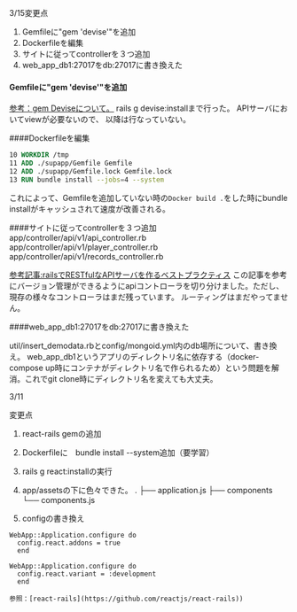 
3/15変更点

1. Gemfileに"gem 'devise'"を追加
2. Dockerfileを編集
3. サイトに従ってcontrollerを３つ追加
4. web_app_db1:27017をdb:27017に書き換えた


#### Gemfileに"gem 'devise'"を追加
[参考：gem Deviseについて。](https://launchschool.com/blog/how-to-use-devise-in-rails-for-authentication)
rails g devise:installまで行った。
APIサーバにおいてviewが必要ないので、
以降は行なっていない。

####Dockerfileを編集

```Dockerfile
10 WORKDIR /tmp
11 ADD ./supapp/Gemfile Gemfile
12 ADD ./supapp/Gemfile.lock Gemfile.lock
13 RUN bundle install --jobs=4 --system
```

これによって、Gemfileを追加していない時の`Docker build .`をした時にbundle installがキャッシュされて速度が改善される。

####サイトに従ってcontrollerを３つ追加
app/controller/api/v1/api_controller.rb
app/controller/api/v1/player_controller.rb
app/controller/api/v1/records_controller.rb

[参考記事:railsでRESTfulなAPIサーバを作るベストプラクティス](https://www.airpair.com/ruby-on-rails/posts/building-a-restful-api-in-a-rails-application)
この記事を参考にバージョン管理ができるようにapiコントローラを切り分けました。ただし、現存の様々なコントローラはまだ残っています。
ルーティングはまだやってません。

####web_app_db1:27017をdb:27017に書き換えた

util/insert_demodata.rbとconfig/mongoid.yml内のdb場所について、書き換え。
web_app_db1というアプリのディレクトリ名に依存する（docker-compose up時にコンテナがディレクトリ名で作られるため）という問題を解消。これでgit clone時にディレクトリ名を変えても大丈夫。


3/11

変更点
1. react-rails gemの追加
2. Dockerfileに　bundle install --system追加（要学習）
3. rails g react:installの実行
4. app/assetsの下に色々できた。
.
├── application.js
├── components
└── components.js

5. configの書き換え

```config/environments/production
WebApp::Application.configure do
  config.react.addons = true
  end
  ```

  ```config/environments/development
  WebApp::Application.configure do
    config.react.variant = :development
	end

```

	参照：[react-rails](https://github.com/reactjs/react-rails))



